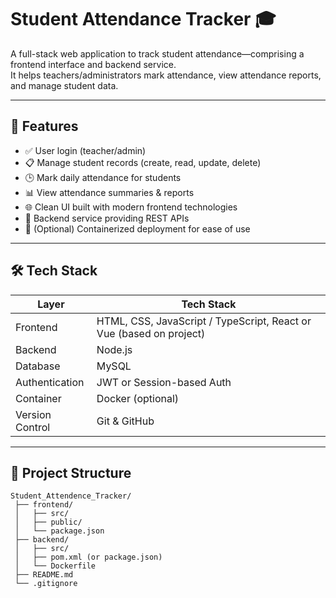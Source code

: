 # Student Attendance Tracker 🎓

A full-stack web application to track student attendance—comprising a frontend interface and backend service.  
It helps teachers/administrators mark attendance, view attendance reports, and manage student data.

---

## 🧩 Features
- ✅ User login (teacher/admin)  
- 📋 Manage student records (create, read, update, delete)  
- 🕒 Mark daily attendance for students  
- 📊 View attendance summaries & reports  
- 🌐 Clean UI built with modern frontend technologies  
- 🧱 Backend service providing REST APIs  
- 🐳 (Optional) Containerized deployment for ease of use

---

## 🛠 Tech Stack
| Layer       | Tech Stack                                   |
|-------------|----------------------------------------------|
| Frontend    | HTML, CSS, JavaScript / TypeScript, React or Vue (based on project) |
| Backend     | Node.js                                      |
| Database    | MySQL                                        |
| Authentication | JWT or Session-based Auth                 |
| Container   | Docker (optional)                            |
| Version Control | Git & GitHub                             |

---

## 📂 Project Structure
```text
Student_Attendence_Tracker/
 ├── frontend/
 │   ├── src/
 │   ├── public/
 │   └── package.json
 ├── backend/
 │   ├── src/
 │   ├── pom.xml (or package.json)
 │   └── Dockerfile
 ├── README.md
 └── .gitignore
